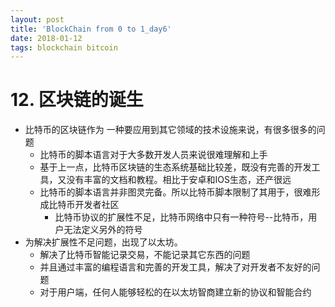 ```yaml
---
layout: post
title: 'BlockChain from 0 to 1_day6'
date: 2018-01-12
tags: blockchain bitcoin
---
```

# 12. 区块链的诞生

* 比特币的区块链作为 一种要应用到其它领域的技术设施来说，有很多很多的问题
	* 比特币的脚本语言对于大多数开发人员来说很难理解和上手
  * 基于上一点，比特币区块链的生态系统基础比较差，既没有完善的开发工具，又没有丰富的文档和教程。相比于安卓和IOS生态，还产很远
  * 比特币的脚本语言并非图灵完备。所以比特币脚本限制了其用于，很难形成比特币开发者社区  
	* 比特币协议的扩展性不足，比特币网络中只有一种符号--比特币，用户无法定义另外的符号
* 为解决扩展性不足问题，出现了以太坊。
	* 解决了比特币智能记录交易，不能记录其它东西的问题
  * 并且通过丰富的编程语言和完善的开发工具，解决了对开发者不友好的问题
  * 对于用户端，任何人能够轻松的在以太坊智商建立新的协议和智能合约
